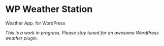# WP Weather Station

Weather App. for WordPress

<em>This is a work in progress. Please stay tuned for an awesome WordPress weather plugin.</em>
